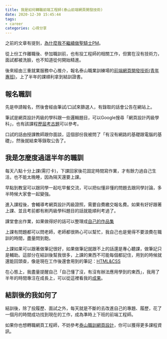 ```yaml
---
title: 我是如何轉職前端工程師(泰山前端網頁開發技術)
date: 2020-12-30 15:45:44
tags:
- career
categories: 心得分享
---
```


之前的文章有提到，[為什麼我不繼續做聖騎士PM](https://bolaslien.github.io/blog/2020/08/19/%E7%82%BA%E4%BB%80%E9%BA%BC%E6%88%91%E4%B8%8D%E7%B9%BC%E7%BA%8C%E5%81%9A%E8%81%96%E9%A8%8E%E5%A3%ABPM/)。

從上份工作離職後、參加職訓前，也有投工程師的相關工作，但實在沒有技術力，面試都被洗臉，也不知道從何開始精進。

後來經由三重就業服務中心推介，報名泰山職業訓練場的[前端網頁開發技術(青年專班)](https://wdaweb.github.io/)，上了半年的課順利拿到結訓證書。

<!-- more -->

## 報名職訓

先是申請報名，然後會經由筆試/口試來篩選人，有錄取的話會公告在網站上。

筆試是網頁設計丙級的學科跟一些邏輯題目，可以Google搜尋「網頁設計丙級學科」，也有該課程[歷屆考古題](https://tkyhkm.wda.gov.tw/cp.aspx?n=C7CCFBC3A81035CF&s=D4530250726828B1)可以參考。

口試的話由授課教師跟你面談，這個部份我被問了「有沒有網路的基礎跟電腦的基礎」，然後就結束等錄取公告了。

## 我是怎麼度過這半年的職訓

每天八點十分上課(需打卡)，下課回家後花固定時間寫作業，才有餘力過自己生活，也不能太晚睡，因為隔天還要上課。

早點到教室可以跟同學一起吃早餐交流，可以把似懂非懂的問題去跟同學討論，多半時候大家會一起變強。

進入課程後，會輔導考網頁設計丙級證照，需要自費繳交報名費。如果有好好跟著上課、並且考前都有刷丙級學科題目的話就能順利考過了。

課堂會出作業，如果做得好的話可以整理成[自己的作品集](https://bolaslien.github.io/)

上課有問題都可以問老師，老師都很熱心可以幫忙，我自己也是覺得不要浪費在職訓的時間，盡量問到飽。

上課如果可以跟著做筆記很好，如果做筆記就跟不上的話還是專心聽課，做筆記只是輔助。這部分在結訓後幫我很多，上課的東西不可能每個都記住，用到的時候就還能回頭查，像是現在工作後還會用到的筆記：[HTML&CSS](https://hackmd.io/dPX1LSUIQEK_g6sMa-YuNg)

在心態上，我盡量提醒自己「自己懂了沒，有沒有辦法應用學到的東西」，我用了半年的時間專注在成長上，可以從這裡看我的[成果](https://bolaslien.github.io/)。

## 結訓後的我如何了

結訓後，除了投履歷、面試之外，每天就是不斷的去改進自己的專題、履歷，花了一個月的時間成功找到現在的工作，成為準時上下班的前端工程師。

如果你也想轉職網頁工程師，不妨參考[泰山職訓網頁設計](https://wdaweb.github.io/)，你可以獲得更多課程資訊。